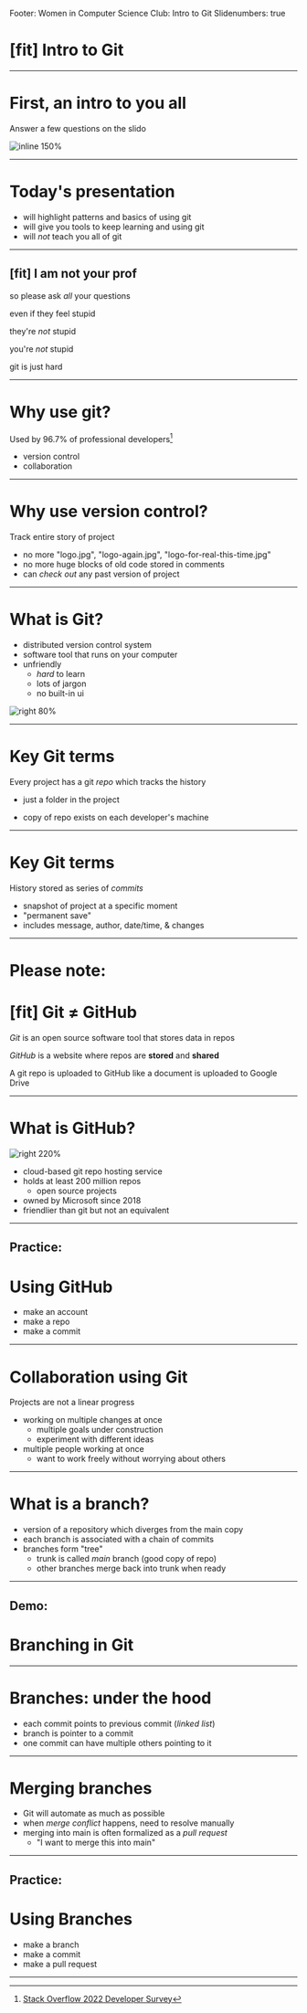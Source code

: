 Footer: Women in Computer Science Club: Intro to Git
Slidenumbers: true

# [fit] Intro to Git

---

# First, an intro to you all

Answer a few questions on the slido 

![inline 150%](QRcode.png)

---

# Today's presentation

- will highlight patterns and basics of using git
- will give you tools to keep learning and using git
- will *not* teach you all of git

---

## [fit] I am not your prof

so please ask *all* your questions

even if they feel stupid

they're *not* stupid

you're *not* stupid

git is just hard


---

# Why use git?

Used by 96.7% of professional developers[^1]

- version control
- collaboration

[^1]: [Stack Overflow 2022 Developer Survey](https://survey.stackoverflow.co/2022/#version-control-version-control-system-prof)

---

# Why use version control?

Track entire story of project

- no more "logo.jpg", "logo-again.jpg", "logo-for-real-this-time.jpg"
- no more huge blocks of old code stored in comments
- can *check out* any past version of project 

---

# What is Git?

- distributed version control system
- software tool that runs on your computer
- unfriendly
    - *hard* to learn
    - lots of jargon
    - no built-in ui

![right 80%](Git-Icon-White.png)

---

# Key Git terms

Every project has a git *repo* which tracks the history

- just a folder in the project

- copy of repo exists on each developer's machine

---

# Key Git terms

History stored as series of *commits*

- snapshot of project at a specific moment
- "permanent save"
- includes message, author, date/time, & changes

---

# Please note:

# [fit] Git ≠ GitHub

*Git* is an open source software tool that stores data in repos

*GitHub* is a website where repos are **stored** and **shared**

A git repo is uploaded to GitHub like a document is uploaded to Google Drive

---

# What is GitHub?

![right 220%](GitHub-Mark-Light-120px-plus.png)

- cloud-based git repo hosting service
- holds at least 200 million repos
    - open source projects
- owned by Microsoft since 2018
- friendlier than git but not an equivalent

---

## Practice: 
# Using GitHub

- make an account
- make a repo
- make a commit

---

# Collaboration using Git

Projects are not a linear progress

- working on multiple changes at once
    - multiple goals under construction
    - experiment with different ideas
- multiple people working at once
    - want to work freely without worrying about others

---

# What is a branch?

- version of a repository which diverges from the main copy
- each branch is associated with a chain of commits
- branches form "tree"
    - trunk is called *main* branch (good copy of repo)
    - other branches merge back into trunk when ready

---

## Demo:
# Branching in Git

---

# Branches: under the hood

- each commit points to previous commit (*linked list*)
- branch is pointer to a commit
- one commit can have multiple others pointing to it

---

# Merging branches

- Git will automate as much as possible
- when *merge conflict* happens, need to resolve manually
- merging into main is often formalized as a *pull request*
    - "I want to merge this into main"

---

## Practice:
# Using Branches

- make a branch
- make a commit
- make a pull request

---





